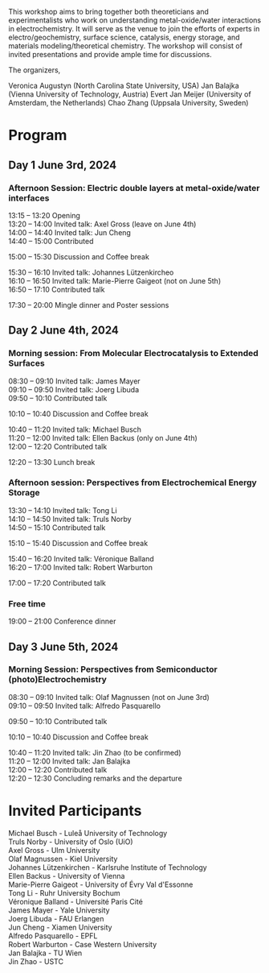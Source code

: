 This workshop aims to bring together both theoreticians and experimentalists who work on understanding metal-oxide/water interactions in electrochemistry. It will serve as the venue to join the efforts of experts in electro/geochemistry, surface science, catalysis, energy storage, and materials modeling/theoretical chemistry. The workshop will consist of invited presentations and provide ample time for discussions. 

The organizers,


Veronica Augustyn  (North Carolina State University, USA)
Jan Balajka (Vienna University of Technology, Austria)
Evert Jan Meijer (University of Amsterdam, the Netherlands)
Chao Zhang (Uppsala University, Sweden)


# Program


## Day 1 June 3rd, 2024
 
 
### Afternoon Session: Electric double layers at metal-oxide/water interfaces
                                                     
13:15 – 13:20 Opening     
13:20 – 14:00 Invited talk: Axel Gross (leave on June 4th)      
14:00 – 14:40 Invited talk: Jun Cheng      
14:40 – 15:00 Contributed       

15:00 – 15:30 Discussion and Coffee break    

15:30 – 16:10 Invited talk: Johannes Lützenkircheo    
16:10 – 16:50 Invited talk: Marie-Pierre Gaigeot (not on June 5th)     
16:50 – 17:10 Contributed talk    

17:30 – 20:00 Mingle dinner and Poster sessions    
 
## Day 2 June 4th, 2024
 
### Morning session: From Molecular Electrocatalysis to Extended Surfaces

 
08:30 – 09:10 Invited talk: James Mayer     
09:10 – 09:50 Invited talk: Joerg Libuda     
09:50 – 10:10 Contributed talk      

10:10 – 10:40 Discussion and Coffee break     

10:40 – 11:20 Invited talk: Michael Busch    
11:20 – 12:00 Invited talk: Ellen Backus (only on June 4th)     
12:00 – 12:20 Contributed talk     

12:20 – 13:30 Lunch break     

 
### Afternoon session:  Perspectives from Electrochemical Energy Storage 
 
13:30 – 14:10 Invited talk: Tong Li     
14:10 – 14:50 Invited talk: Truls Norby      
14:50 – 15:10 Contributed talk     

15:10 – 15:40 Discussion and Coffee break     

15:40 – 16:20 Invited talk: Véronique Balland     
16:20 – 17:00 Invited talk: Robert Warburton     

17:00 – 17:20 Contributed talk    
                                                     
### Free time
19:00 – 21:00 Conference dinner      
 
## Day 3 June 5th, 2024
 
### Morning Session: Perspectives from Semiconductor (photo)Electrochemistry
 
08:30 – 09:10 Invited talk: Olaf Magnussen (not on June 3rd)     
09:10 – 09:50 Invited talk: Alfredo Pasquarello    

09:50 – 10:10 Contributed talk      

10:10 – 10:40 Discussion and Coffee break    

10:40 – 11:20 Invited talk: Jin Zhao (to be confirmed)     
11:20 – 12:00 Invited talk: Jan Balajka    
12:00 – 12:20 Contributed talk    
12:20 – 12:30 Concluding remarks and the departure      

# Invited Participants
Michael Busch - Luleå University of Technology     
Truls Norby - University of Oslo (UiO)     
Axel Gross - Ulm University     
Olaf Magnussen - Kiel University     
Johannes Lützenkirchen - Karlsruhe Institute of Technology     
Ellen Backus - University of Vienna     
Marie-Pierre Gaigeot - University of Évry Val d'Essonne     
Tong Li - Ruhr University Bochum     
Véronique Balland - Université Paris Cité    
James Mayer - Yale University     
Joerg Libuda - FAU Erlangen     
Jun Cheng - Xiamen University     
Alfredo Pasquarello - EPFL     
Robert Warburton - Case Western University    
Jan Balajka - TU Wien     
Jin Zhao - USTC     

